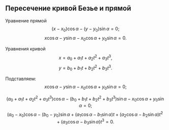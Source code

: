 ## Пересечение кривой Безье и прямой

Уравнение прямой
$$(x-x_0)\cos\alpha - (y-y_0)\sin\alpha = 0;$$
$$x\cos\alpha - y\sin\alpha - x_0\cos\alpha + y_0\sin\alpha = 0.$$

Уравнения кривой
$$x = a_0 + a_1t + a_2t^2 + a_3t^3,$$
$$y = b_0 + b_1t + b_2t^2 + b_3t^3.$$

Подставляем:
$$x\cos\alpha - y\sin\alpha - x_0\cos\alpha + y_0\sin\alpha = 0;$$

$$(a_0 + a_1t + a_2t^2 + a_3t^3)\cos\alpha - (b_0 + b_1t + b_2t^2 + b_3t^3)\sin\alpha - x_0\cos\alpha + y_0\sin\alpha = 0;$$
$$(a_0 - x_0)\cos\alpha - (b_0 - y_0)\sin\alpha
+(a_1\cos\alpha - b_1\sin\alpha)t  
+(a_2\cos\alpha - b_2\sin\alpha)t^2
+(a_3\cos\alpha - b_3\sin\alpha)t^3
=0.$$

